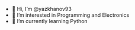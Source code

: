 - 👋 Hi, I’m @yazkhanov93
- 👀 I’m interested in Programming and Electronics
- 🌱 I’m currently learning Python

<!---
yazkhanov93/yazkhanov93 is a ✨ special ✨ repository because its `README.md` (this file) appears on your GitHub profile.
You can click the Preview link to take a look at your changes.
--->
